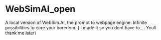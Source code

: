 # WebSimAI_open
 A local version of WebSim.AI, the prompt to webpage engine. Infinite possibilities to cure your boredom. ( I made it so you dont have to.... Youll thank me later)
